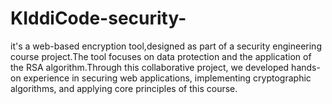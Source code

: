 # KIddiCode-security-
it's a web-based encryption tool,designed as part of a security engineering course project.The tool focuses on data protection and the application of the RSA algorithm.Through this collaborative project, we developed hands-on experience in securing web applications, implementing cryptographic algorithms, and applying core principles of this course.

